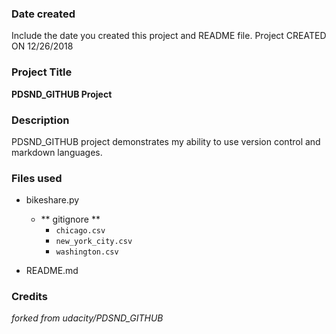 ### Date created
Include the date you created this project and README file.
Project CREATED ON 12/26/2018

### Project Title
**PDSND_GITHUB Project**

### Description
PDSND_GITHUB project demonstrates my ability to use version control and markdown languages.

### Files used
- bikeshare.py
  - ** gitignore **
    - `chicago.csv`
    - `new_york_city.csv`
    - `washington.csv`

- README.md


### Credits
*forked from udacity/PDSND_GITHUB* 
